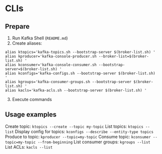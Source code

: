 # CLIs

## Prepare
1. Run Kafka Shell (`README.md`)
2. Create aliases:
```
alias ktopics='kafka-topics.sh --bootstrap-server $(broker-list.sh) '
alias kproducer='kafka-console-producer.sh --broker-list=$(broker-list.sh) '
alias kconsumer='kafka-console-consumer.sh --bootstrap-server=$(broker-list.sh) '
alias kconfigs='kafka-configs.sh --bootstrap-server $(broker-list.sh) '
alias kgroups='kafka-consumer-groups.sh --bootstrap-server $(broker-list.sh) '
alias kacls='kafka-acls.sh --bootstrap-server $(broker-list.sh) '
```
3. Execute commands

## Usage examples
Create topic: `ktopics --create --topic my-topic`
List topics: `ktopics --list`
Display config for topics: `kconfigs --describe --entity-type topics`
Produce to topic: `kproducer --topic=my-topic`
Consume topic: `kconsumer --topic=my-topic --from-beginning`
List consumer groups: `kgroups --list`
List ACLs: `kacls --list`
